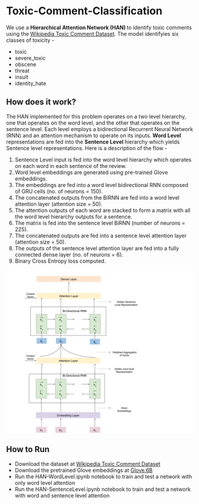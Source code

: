 # Toxic-Comment-Classification
We use a <b> Hierarchical Attention Network (HAN) </b> to identify toxic comments using the <a href='https://www.kaggle.com/c/jigsaw-toxic-comment-classification-challenge/data'> Wikipedia Toxic Comment Dataset</a>. The model identifyies six classes of toxicity - 
* toxic
* severe_toxic
* obscene
* threat
* insult
* identity_hate

## How does it work?
The HAN implemented for this problem operates on a two level hierarchy, one that operates on the word level, and the other that operates on the sentence level. Each level employs a bidirectional Recurrent Neural Network (RNN) and an attention mechanism to operate on its inputs. <b> Word Level </b> representations are fed into the <b> Sentence Level </b> hierarchy which yields Sentence level representations. Here is a description of the flow - 

1. Sentence Level input is fed into the word level hierarchy which operates on each word in each sentence of the review. 
2. Word level embeddings are generated using pre-trained Glove embeddings. 
3. The embeddings are fed into a word level bidirectional RNN composed of GRU cells (no. of neurons = 150).
4. The concatenated outputs from the BiRNN are fed into a word level attention layer (attention size = 50).
5. The attention outputs of each word are stacked to form a matrix with all the word level hierarchy outputs for a sentence.
6. The matrix is fed into the sentence level BiRNN (number of neurons = 225).
7. The concatenated outputs are fed into a sentence level attention layer (attention size = 50).
8. The outputs of the sentence level attention layer are fed into a fully connected dense layer (no. of neurons = 6). 
9. Binary Cross Entropy loss computed.

<img src="https://github.com/mvijay97/Toxic-Comment-Classification/blob/main/Architecture.jpg"></img>

## How to Run

* Download the dataset at <a href='https://www.kaggle.com/c/jigsaw-toxic-comment-classification-challenge/data'> Wikipedia Toxic Comment Dataset</a>
* Download the pretrained Glove embeddings at <a href='https://nlp.stanford.edu/projects/glove/'> Glove.6B </a>
* Run the HAN-WordLevel.ipynb notebook to train and test a network with only word level attention 
* Run the HAN-SentenceLevel.ipynb notebook to train and test a network with word and sentence level attention
